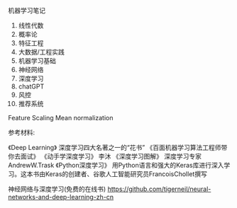 机器学习笔记


1. 线性代数
2. 概率论
3. 特征工程
4. 大数据/工程实践
5. 机器学习基础
6. 神经网络
7. 深度学习
8. chatGPT
9. 风控
10. 推荐系统

Feature Scaling
Mean normalization


参考材料:

《Deep Learning》 深度学习四大名著之一的“花书”
《百面机器学习算法工程师带你去面试》
《动手学深度学习》 李沐
《深度学习图解》 深度学习专家AndrewW.Trask
《Python深度学习》 用Python语言和强大的Keras库进行深入学习。这本书由Keras的创建者、谷歌人工智能研究员FrancoisChollet撰写

神经网络与深度学习(免费的在线书)
https://github.com/tigerneil/neural-networks-and-deep-learning-zh-cn
